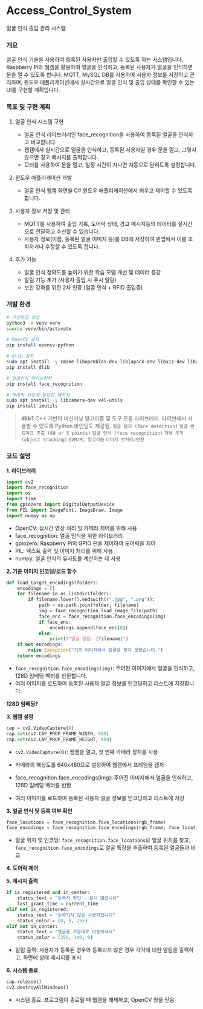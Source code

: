# Access_Control_System
얼굴 인식 출입 관리 시스템

### 개요
얼굴 인식 기술을 사용하여 등록된 사용자만 출입할 수 있도록 하는 시스템입니다. Raspberry Pi와 웹캠을 활용하여 얼굴을 인식하고, 등록된 사용자가 얼굴을 인식하면 문을 열 수 있도록 합니다. MQTT, MySQL DB를 사용하여 사용자 정보를 저장하고 관리하며, 윈도우 애플리케이션에서 실시간으로 얼굴 인식 및 출입 상태를 확인할 수 있는 UI를 구현할 계획입니다.

### 목표 및 구현 계획
1. 얼굴 인식 시스템 구현
    - 얼굴 인식 라이브러리인 face_recognition을 사용하여 등록된 얼굴을 인식하고 비교합니다.
    - 웹캠에서 실시간으로 얼굴을 인식하고, 등록된 사용자일 경우 문을 열고, 그렇지 않으면 경고 메시지를 출력합니다.
    - 모터를 사용하여 문을 열고, 일정 시간이 지나면 자동으로 닫히도록 설정합니다.

2. 윈도우 애플리케이션 개발
    - 얼굴 인식 웹캠 화면을 C# 윈도우 애플리케이션에서 띄우고 제어할 수 있도록 합니다.

3. 사용자 정보 저장 및 관리
    - MQTT를 사용하여 출입 기록, 도어락 상태, 경고 메시지등의 데이터를 실시간으로 전달하고 수신할 수 있습니다.
    - 사용자 정보(이름, 등록된 얼굴 이미지 등)를 DB에 저장하여 윈앱에서 이를 조회하거나 수정할 수 있도록 합니다.

4. 추가 기능
    - 얼굴 인식 정확도를 높이기 위한 학습 모델 개선 및 데이터 증강
    - 알림 기능 추가 (사용자 출입 시 푸시 알림)
    - 보안 강화를 위한 2차 인증 (얼굴 인식 + RFID 출입증)

### 개발 환경
```bash
# 가상환경 생성
python3 -m venv venv
source venv/bin/activate

# OpenCV 설치
pip install opencv-python

# dlib 설치
sudo apt install -y cmake libopenblas-dev liblapack-dev libx11-dev libgtk-3-dev libboost-python-dev
pip install dlib

# 얼굴인식 라이브러리
pip install face_recognition

# 카메라 사용에 필요한 패키지
sudo apt install -y libcamera-dev v4l-utils
pip install imutils
```

>**dlib?**
C++ 기반의 머신러닝 알고리즘 및 도구 모음 라이브러리. 파이썬에서 사용할 수 있도록 Python 바인딩도 제공됨.
`얼굴 탐지 (face detection)`
`얼굴 랜드마크 추출 (68 or 5 points)`
`얼굴 인식 (face recognition)`
`객체 추적 (object tracking)`
`SVM/ML 알고리즘`
`이미지 전처리/변환`


### 코드 설명
**1. 라이브러리**
```python
import cv2
import face_recognition
import os
import time
from gpiozero import DigitalOutputDevice
from PIL import ImageFont, ImageDraw, Image
import numpy as np
```
- OpenCV: 실시간 영상 처리 및 카메라 제어를 위해 사용
- face_recognition: 얼굴 인식을 위한 라이브러리
- gpiozero: Raspberry Pi의 GPIO 핀을 제어하여 도어락을 제어
- PIL: 텍스트 출력 및 이미지 처리를 위해 사용
- numpy: 얼굴 인식의 유사도를 계산하는 데 사용

**2. 기준 이미지 인코딩/로드 함수**
```python
def load_target_encodings(folder):
    encodings = []
    for filename in os.listdir(folder):
        if filename.lower().endswith((".jpg", ".png")):
            path = os.path.join(folder, filename)
            img = face_recognition.load_image_file(path)
            face_enc = face_recognition.face_encodings(img)
            if face_enc:
                encodings.append(face_enc[0])
            else:
                print(f"얼굴 없음: {filename}")
    if not encodings:
        raise Exception("기준 이미지에서 얼굴을 찾지 못했습니다.")
    return encodings
```
- `face_recognition.face_encodings(img)`: 주어진 이미지에서 얼굴을 인식하고, 128D 임베딩 벡터를 반환합니다.
- 여러 이미지를 로드하여 등록된 사용자 얼굴 정보를 인코딩하고 리스트에 저장합니다.

**128D 임베딩?**


**3. 웹캠 설정**
```python
cap = cv2.VideoCapture(0)
cap.set(cv2.CAP_PROP_FRAME_WIDTH, 640)
cap.set(cv2.CAP_PROP_FRAME_HEIGHT, 480)
```
- `cv2.VideoCapture(0)`: 웹캠을 열고, 첫 번째 카메라 장치를 사용
- 카메라의 해상도를 640x480으로 설정하여 웹캠에서 프레임을 캡처

- face_recognition.face_encodings(img): 주어진 이미지에서 얼굴을 인식하고, 128D 임베딩 벡터를 반환
- 여러 이미지를 로드하여 등록된 사용자 얼굴 정보를 인코딩하고 리스트에 저장

**3. 얼굴 인식 및 등록 여부 확인**
```python
face_locations = face_recognition.face_locations(rgb_frame)
face_encodings = face_recognition.face_encodings(rgb_frame, face_locations)
```
- 얼굴 위치 및 인코딩: `face_recognition.face_locations`로 얼굴 위치를 찾고, `face_recognition.face_encodings`로 얼굴 특징을 추출하여 등록된 얼굴들과 비교

**4. 도어락 제어**

**5. 메시지 출력**
```python
if is_registered and in_center:
    status_text = "등록자 확인 - 문이 열립니다"
    last_grant_time = current_time
elif not is_registered:
    status_text = "등록되지 않은 사용자입니다"
    status_color = (0, 0, 255)
elif not in_center:
    status_text = "얼굴을 가운데로 이동하세요"
    status_color = (255, 140, 0)
```
- 알림 출력: 사용자가 등록된 경우와 등록되지 않은 경우 각각에 대한 알림을 출력하고, 화면에 상태 메시지를 표시

**6. 시스템 종료**
```python
cap.release()
cv2.destroyAllWindows()
```
- 시스템 종료: 프로그램이 종료될 때 웹캠을 해제하고, OpenCV 창을 닫음